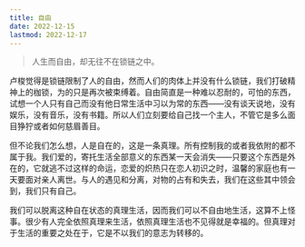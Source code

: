 ```yaml
---
title: 自由
date: 2022-12-15
lastmod: 2022-12-17
---
```


> 人生而自由，却无往不在锁链之中。

卢梭觉得是锁链限制了人的自由，然而人们的肉体上并没有什么锁链，我们打破精神上的枷锁，为的只是再次被束缚着。自由简直是一种难以忍耐的，可怕的东西，试想一个人只有自己而没有他日常生活中习以为常的东西——没有谈天说地，没有娱乐，没有音乐，没有书籍。所以人们立刻要给自己找一个主人，不管它是多么面目狰狞或者如何慈眉善目。

但不论我们怎么想，人是自在的，这是一条真理。所有控制我的或者我依附的都不属于我。我们爱的，寄托生活全部意义的东西某一天会消失——只要这个东西是外在的，它就逃不过这样的命运，恋爱的炽热只在恋人初识之时，温馨的家庭也有一天要面对亲人离世。与人的遇见和分离，对物的占有和失去，我们在这些其中领会到，我们只有自己。

我们可以脱离这种自在状态的真理生活，因而我们可以不自由地生活，这算不上怪事。很少有人完全依照真理来生活，依照真理生活也不见得就是幸福的。但真理对于生活的重要之处在于，它是不以我们的意志为转移的。
